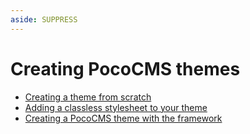 ```yaml
---
aside: SUPPRESS
---
```

# Creating PocoCMS themes

* [Creating a theme from scratch](th-create-from-scratch.html)  
* [Adding a classless stylesheet to your theme](th-add-classless-css.html)  
* [Creating a PocoCMS theme with the framework](th-create-with-framework.html)
  



